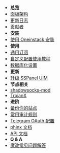 - **总览**
- [面板架构](panel-component)
- [更新日志](release-note)
- [贡献者](contributors)
- **安装**
- [使用 Oneinstack 安裝](install-using-oneinstack)
- **使用**
- [通用订阅](universal-subscription)
- [自定义配置使用教程](setup-custom-config)
- [数据库化设置](database-setting)
- **更新**
- [升级 SSPanel UIM](update)
- **节点相关**
- [shadowsocks-mod](shadowsocks-mod-install-script)
- [TrojanX](trojanx-install-script)
- **进阶**
- [备份你的站点](backup-your-site)
- [常用审计规则](useful-detect-rules)
- [Telegram OAuth 配置](setup-telegram-oauth)
- [phinx 文档](https://book.cakephp.org/phinx/0/en/index.html)
- [API 文档](https://github.com/sspanel-uim/API-documents)
- **Q & A**
- [魔改常见问题解答](q-and-a)

